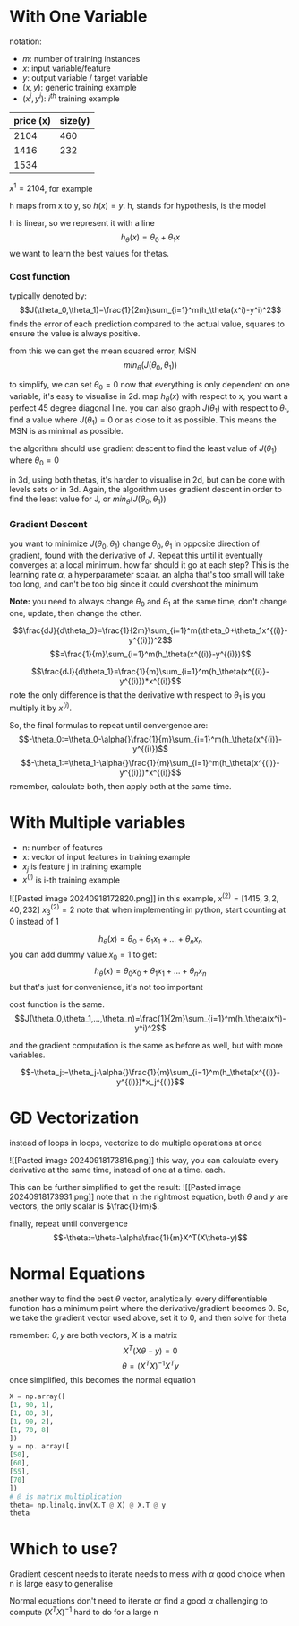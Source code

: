 # With One Variable

notation:
- $m$: number of training instances
- $x$: input variable/feature
- $y$: output variable / target variable
- $(x,y)$: generic training example
- $(x^i,y^i)$: $i^{th}$ training example

| price (x) | size(y) |
| --------- | ------- |
| 2104      | 460     |
| 1416      | 232     |
| 1534      |         |
$x^1=2104$, for example

h maps from x to y, so $h(x)=y$. h, stands for hypothesis, is the model

h is linear, so we represent it with a line
$$h_\theta(x)=\theta_0+\theta_1x$$
we want to learn the best values for thetas.

### Cost function
typically denoted by:
$$J(\theta_0,\theta_1)=\frac{1}{2m}\sum_{i=1}^m(h_\theta(x^i)-y^i)^2$$
finds the error of each prediction compared to the actual value, squares to ensure the value is always positive.

from this we can get the mean squared error, MSN
$$min_\theta{}(J(\theta_0,\theta_1))$$

to simplify, we can set $\theta_0=0$
now that everything is only dependent on one variable, it's easy to visualise in 2d.
map $h_\theta(x)$ with respect to x, you want a perfect 45 degree diagonal line.
you can also graph $J(\theta_1)$ with respect to $\theta_1$, find a value where $J(\theta_1)=0$ or as close to it as possible. This means the MSN is as minimal as possible.

the algorithm should use gradient descent to find the least value of $J(\theta_1)$ where $\theta_0=0$


in 3d, using both thetas, it's harder to visualise in 2d, but can be done with levels sets or in 3d. Again, the algorithm uses gradient descent in order to find the least value for J, or $min_\theta(J(\theta_0,\theta_1))$

### Gradient Descent

you want to minimize $J(\theta_0,\theta_1)$
change $\theta_0,\theta_1$ in opposite direction of gradient, found with the derivative of $J$. Repeat this until it eventually converges at a local minimum.
how far should it go at each step? This is the learning rate $\alpha$, a hyperparameter scalar.
an alpha that's too small will take too long, and can't be too big since it could overshoot the minimum

**Note:** you need to always change $\theta_0$ and $\theta_1$ at the same time, don't change one, update, then change the other.

$$\frac{dJ}{d\theta_0}=\frac{1}{2m}\sum_{i=1}^m(\theta_0+\theta_1x^{(i)}-y^{(i)})^2$$
$$=\frac{1}{m}\sum_{i=1}^m(h_\theta(x^{(i)}-y^{(i)})$$

$$\frac{dJ}{d\theta_1}=\frac{1}{m}\sum_{i=1}^m(h_\theta(x^{(i)}-y^{(i)})*x^{(i)}$$
note the only difference is that the derivative with respect to $\theta_1$ is you multiply it by $x^{(i)}$.

So, the final formulas to repeat until convergence are:
$$-\theta_0:=\theta_0-\alpha{}\frac{1}{m}\sum_{i=1}^m(h_\theta(x^{(i)}-y^{(i)})$$
$$-\theta_1:=\theta_1-\alpha{}\frac{1}{m}\sum_{i=1}^m(h_\theta(x^{(i)}-y^{(i)})*x^{(i)}$$
remember, calculate both, then apply both at the same time.

# With Multiple variables
- n: number of features
- x: vector of input features in training example
- $x_j$ is feature j in training example
- $x^{(i)}$ is i-th training example

![[Pasted image 20240918172820.png]]
in this example, $x^{(2)}=[1415,3,2,40,232]$
$x^{(2)}_3=2$
note that when implementing in python, start counting at 0 instead of 1

$$h_\theta(x)=\theta_0+\theta_1x_1+...+\theta_nx_n$$
you can add dummy value $x_0=1$ to get:
$$h_\theta(x)=\theta_0x_0+\theta_1x_1+...+\theta_nx_n$$
but that's just for convenience, it's not too important

cost function is the same.
$$J(\theta_0,\theta_1,...,\theta_n)=\frac{1}{2m}\sum_{i=1}^m(h_\theta(x^i)-y^i)^2$$

and the gradient computation is the same as before as well, but with more variables.

$$-\theta_j:=\theta_j-\alpha{}\frac{1}{m}\sum_{i=1}^m(h_\theta(x^{(i)}-y^{(i)})*x_j^{(i)}$$
# GD Vectorization
instead of loops in loops, vectorize to do multiple operations at once

![[Pasted image 20240918173816.png]]
this way, you can calculate every derivative at the same time, instead of one at a time.
each.

This can be further simplified to get the result:
![[Pasted image 20240918173931.png]]
note that in the rightmost equation, both $\theta$ and $y$ are vectors, the only scalar is $\frac{1}{m}$. 

finally, repeat until convergence
$$-\theta:=\theta-\alpha\frac{1}{m}X^T(X\theta-y)$$
# Normal Equations
another way to find the best $\theta$ vector, analytically.
every differentiable function has a minimum point where the derivative/gradient becomes 0.
So, we take the gradient vector used above, set it to 0, and then solve for theta

remember: $\theta, y$ are both vectors, $X$ is a matrix
$$X^T(X\theta-y)=0$$
$$\theta=(X^TX)^{-1}X^Ty$$
once simplified, this becomes the normal equation
```python
X = np.array([  
[1, 90, 1],  
[1, 80, 3],  
[1, 90, 2],  
[1, 70, 8]  
])  
y = np. array([  
[50],  
[60],
[55],
[70]
])
# @ is matrix multiplication
theta= np.linalg.inv(X.T @ X) @ X.T @ y  
theta
```
# Which to use?
Gradient descent needs to iterate
needs to mess with $\alpha$
good choice when n is large
easy to generalise

Normal equations don't need to iterate or find a good $\alpha$
challenging to compute $(X^TX)^{-1}$
hard to do for a large n